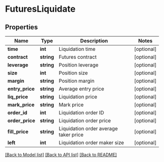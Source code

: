 # FuturesLiquidate

## Properties
Name | Type | Description | Notes
------------ | ------------- | ------------- | -------------
**time** | **int** | Liquidation time | [optional] 
**contract** | **string** | Futures contract | [optional] 
**leverage** | **string** | Position leverage | [optional] 
**size** | **int** | Position size | [optional] 
**margin** | **string** | Position margin | [optional] 
**entry_price** | **string** | Average entry price | [optional] 
**liq_price** | **string** | Liquidation price | [optional] 
**mark_price** | **string** | Mark price | [optional] 
**order_id** | **int** | Liquidation order ID | [optional] 
**order_price** | **string** | Liquidation order price | [optional] 
**fill_price** | **string** | Liquidation order average taker price | [optional] 
**left** | **int** | Liquidation order maker size | [optional] 

[[Back to Model list]](../README.md#documentation-for-models) [[Back to API list]](../README.md#documentation-for-api-endpoints) [[Back to README]](../README.md)


